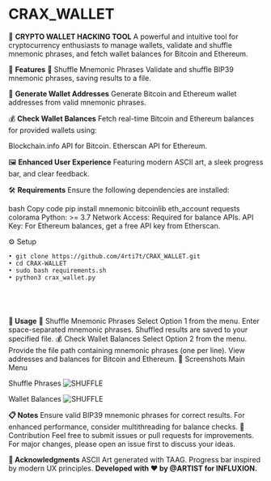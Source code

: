 # CRAX_WALLET

🚀 **CRYPTO WALLET HACKING TOOL**
A powerful and intuitive tool for cryptocurrency enthusiasts to manage wallets, validate and shuffle mnemonic phrases, and fetch wallet balances for Bitcoin and Ethereum.

🌟 **Features**
🎲 Shuffle Mnemonic Phrases
Validate and shuffle BIP39 mnemonic phrases, saving results to a file.

🔐 **Generate Wallet Addresses**
Generate Bitcoin and Ethereum wallet addresses from valid mnemonic phrases.

💰 **Check Wallet Balances**
Fetch real-time Bitcoin and Ethereum balances for provided wallets using:

Blockchain.info API for Bitcoin.
Etherscan API for Ethereum.

🖼️ **Enhanced User Experience**
Featuring modern ASCII art, a sleek progress bar, and clear feedback.

🛠️ **Requirements**
Ensure the following dependencies are installed:

bash
Copy code
pip install mnemonic bitcoinlib eth_account requests colorama
Python: >= 3.7
Network Access: Required for balance APIs.
API Key: For Ethereum balances, get a free API key from Etherscan.

⚙️ Setup

```
• git clone https://github.com/4rti7t/CRAX_WALLET.git
• cd CRAX-WALLET
• sudo bash requirements.sh
• python3 crax_wallet.py
```

</br>

<h1 align="center"></h1>

**📖 Usage**
🎲 Shuffle Mnemonic Phrases
Select Option 1 from the menu.
Enter space-separated mnemonic phrases.
Shuffled results are saved to your specified file.
💰 Check Wallet Balances
Select Option 2 from the menu.
Provide the file path containing mnemonic phrases (one per line).
View addresses and balances for Bitcoin and Ethereum.
📸 Screenshots
Main Menu

Shuffle Phrases
![SHUFFLE](https://github.com/user-attachments/assets/b8d4778b-6fc1-486e-aacb-68faae4627d7)


Wallet Balances
![SHUFFLE](https://github.com/user-attachments/assets/0c04a497-799f-44f6-a8be-598c15aa12ea)


**📋 Notes**
Ensure valid BIP39 mnemonic phrases for correct results.
For enhanced performance, consider multithreading for balance checks.
🤝 Contribution
Feel free to submit issues or pull requests for improvements. For major changes, please open an issue first to discuss your ideas.


**🙌 Acknowledgments**
ASCII Art generated with TAAG.
Progress bar inspired by modern UX principles.
**Developed with ❤️ by @ARTIST for INFLUXION.**
